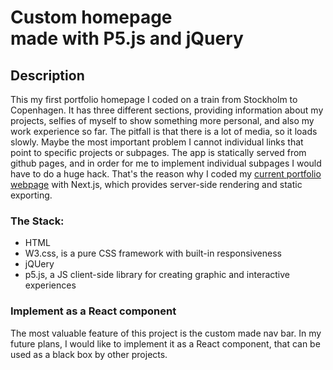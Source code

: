 <MainGrid>

<HeaderTitle>
  
# Custom homepage <br/> made with P5.js and jQuery

<TitleAction href="https://github.com/stefanosAgelastos/static-homepage-p5-js" label="Go to github repo" />
<TitleAction href="https://www.stefworks.ml/static-homepage-p5-js/" label="Go to demo" />
</HeaderTitle>


<InfoGrid>

<InfoPaper>
  
## Description

This my first portfolio homepage I coded on a train from Stockholm to Copenhagen. It has three different sections, providing information about my projects, selfies of myself to show something more personal, and also my work experience so far. The pitfall is that there is a lot of media, so it loads slowly. Maybe the most important problem I cannot individual links that point to specific projects or subpages. The app is statically served from github pages, and in order for me to implement individual subpages I would have to do a huge hack. That's the reason why I coded my [current portfolio webpage](https://www.stefworks.ml) with Next.js, which provides server-side rendering and static exporting.

</InfoPaper>

<InfoPaper>
<MyChip label="HTML"/>
<MyChip label="W3.css"/>
<MyChip label="jQuery"/>
<MyChip label="p5.js"/>
</InfoPaper>

</InfoGrid>

<PanelGrid>
<Panel id="1" heading="What?" secondaryHeading="About the technologies I used" >

### The Stack:
- HTML
- W3.css, is a pure CSS framework with built-in responsiveness
- jQUery
- p5.js, a JS client-side library for creating graphic and interactive experiences

</Panel>

<Panel id="2" heading="What now?" secondaryHeading="Future plans" >  

### Implement as a React component

The most valuable feature of this project is the custom made nav bar. In my future plans, I would like to implement it as a React component, that can be used as a black box by other projects.
</Panel>

</PanelGrid>


</MainGrid>
